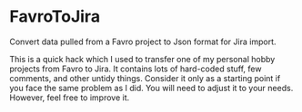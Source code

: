 # FavroToJira
Convert data pulled from a Favro project to Json format for Jira import.

This is a quick hack which I used to transfer one of my personal hobby projects from Favro to Jira. 
It contains lots of hard-coded stuff, few comments, and other untidy things. Consider it only as 
a starting point if you face the same problem as I did. You will need to adjust it to your needs.
However, feel free to improve it.